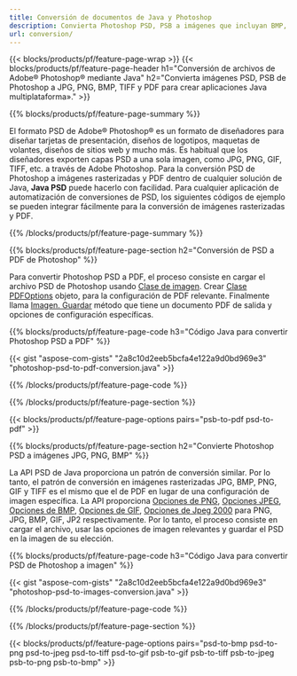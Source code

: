 ```yaml
---
title: Conversión de documentos de Java y Photoshop
description: Convierta Photoshop PSD, PSB a imágenes que incluyan BMP, JPG, PNG, TIFF y PDF a través de la biblioteca Java.
url: conversion/
---
```


{{< blocks/products/pf/feature-page-wrap >}}
{{< blocks/products/pf/feature-page-header h1="Conversión de archivos de Adobe® Photoshop® mediante Java" h2="Convierta imágenes PSD, PSB de Photoshop a JPG, PNG, BMP, TIFF y PDF para crear aplicaciones Java multiplataforma»." >}}

{{% blocks/products/pf/feature-page-summary %}}

El formato PSD de Adobe® Photoshop® es un formato de diseñadores para diseñar tarjetas de presentación, diseños de logotipos, maquetas de volantes, diseños de sitios web y mucho más. Es habitual que los diseñadores exporten capas PSD a una sola imagen, como JPG, PNG, GIF, TIFF, etc. a través de Adobe Photoshop. Para la conversión PSD de Photoshop a imágenes rasterizadas y PDF dentro de cualquier solución de Java, **Java PSD** puede hacerlo con facilidad. Para cualquier aplicación de automatización de conversiones de PSD, los siguientes códigos de ejemplo se pueden integrar fácilmente para la conversión de imágenes rasterizadas y PDF.

{{% /blocks/products/pf/feature-page-summary %}}

{{% blocks/products/pf/feature-page-section h2="Conversión de PSD a PDF de Photoshop" %}}

Para convertir Photoshop PSD a PDF, el proceso consiste en cargar el archivo PSD de Photoshop usando [Clase de imagen](https://apireference.aspose.com/psd/java/com.aspose.psd/Image). Crear [Clase PDFOptions](https://apireference.aspose.com/psd/java/com.aspose.psd.imageoptions/PdfOptions) objeto, para la configuración de PDF relevante. Finalmente llama [Imagen. Guardar](https://apireference.aspose.com/psd/java/com.aspose.psd/Image#save-java.lang.String-com.aspose.psd.ImageOptionsBase-) método que tiene un documento PDF de salida y opciones de configuración específicas.

{{% blocks/products/pf/feature-page-code h3="Código Java para convertir Photoshop PSD a PDF" %}}

{{< gist "aspose-com-gists" "2a8c10d2eeb5bcfa4e122a9d0bd969e3" "photoshop-psd-to-pdf-conversion.java" >}}

{{% /blocks/products/pf/feature-page-code %}}

{{% /blocks/products/pf/feature-page-section %}}

{{< blocks/products/pf/feature-page-options pairs="psb-to-pdf psd-to-pdf" >}}

{{% blocks/products/pf/feature-page-section h2="Convierte Photoshop PSD a imágenes JPG, PNG, BMP" %}}

La API PSD de Java proporciona un patrón de conversión similar. Por lo tanto, el patrón de conversión en imágenes rasterizadas JPG, BMP, PNG, GIF y TIFF es el mismo que el de PDF en lugar de una configuración de imagen específica. La API proporciona [Opciones de PNG](https://apireference.aspose.com/psd/java/com.aspose.psd.imageoptions/PngOptions), [Opciones JPEG](https://apireference.aspose.com/psd/java/com.aspose.psd.imageoptions/JpegOptions), [Opciones de BMP](https://apireference.aspose.com/psd/java/com.aspose.psd.imageoptions/BmpOptions), [Opciones de GIF](https://apireference.aspose.com/psd/java/com.aspose.psd.imageoptions/GifOptions), [Opciones de Jpeg 2000](https://apireference.aspose.com/psd/java/com.aspose.psd.imageoptions/Jpeg2000Options) para PNG, JPG, BMP, GIF, JP2 respectivamente. Por lo tanto, el proceso consiste en cargar el archivo, usar las opciones de imagen relevantes y guardar el PSD en la imagen de su elección.

{{% blocks/products/pf/feature-page-code h3="Código Java para convertir PSD de Photoshop a imagen" %}}

{{< gist "aspose-com-gists" "2a8c10d2eeb5bcfa4e122a9d0bd969e3" "photoshop-psd-to-images-conversion.java" >}}

{{% /blocks/products/pf/feature-page-code %}}

{{% /blocks/products/pf/feature-page-section %}}

{{< blocks/products/pf/feature-page-options pairs="psd-to-bmp psd-to-png psd-to-jpeg psd-to-tiff psd-to-gif psb-to-gif psb-to-tiff psb-to-jpeg psb-to-png psb-to-bmp" >}}
